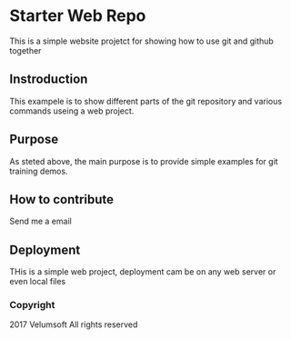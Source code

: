 # Starter Web Repo

This is a simple website projetct for showing how to use git and github together

## Instroduction

This exampele is to show different parts of the git repository and various commands useing a web project.

## Purpose

As steted above, the main purpose is to provide simple examples for git training demos.

## How to contribute

Send me a email

## Deployment

THis is a simple web project, deployment cam be on any web server or even local files

### Copyright

2017 Velumsoft All rights reserved

